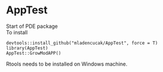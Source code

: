 # AppTest
 Start of PDE package  
 To install
```{r }
devtools::install_github("mladencucak/AppTest", force = T)
library(AppTest)
AppTest::GrowModAPP()
```
Rtools needs to be installed on Windows machine. 
